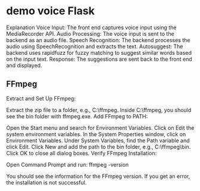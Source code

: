 # demo voice Flask

Explanation
Voice Input: The front end captures voice input using the MediaRecorder API.
Audio Processing: The voice input is sent to the backend as an audio file.
Speech Recognition: The backend processes the audio using SpeechRecognition and extracts the text.
Autosuggest: The backend uses rapidfuzz for fuzzy matching to suggest similar words based on the input text.
Response: The suggestions are sent back to the front end and displayed.


## FFmpeg

Extract and Set Up FFmpeg:

Extract the zip file to a folder, e.g., C:\ffmpeg.
Inside C:\ffmpeg, you should see the bin folder with ffmpeg.exe.
Add FFmpeg to PATH:

Open the Start menu and search for Environment Variables.
Click on Edit the system environment variables.
In the System Properties window, click on Environment Variables.
Under System Variables, find the Path variable and click Edit.
Click New and add the path to the bin folder, e.g., C:\ffmpeg\bin.
Click OK to close all dialog boxes.
Verify FFmpeg Installation:

Open Command Prompt and run:
ffmpeg -version

You should see the information for the FFmpeg version. If you get an error, the installation is not successful.

 
